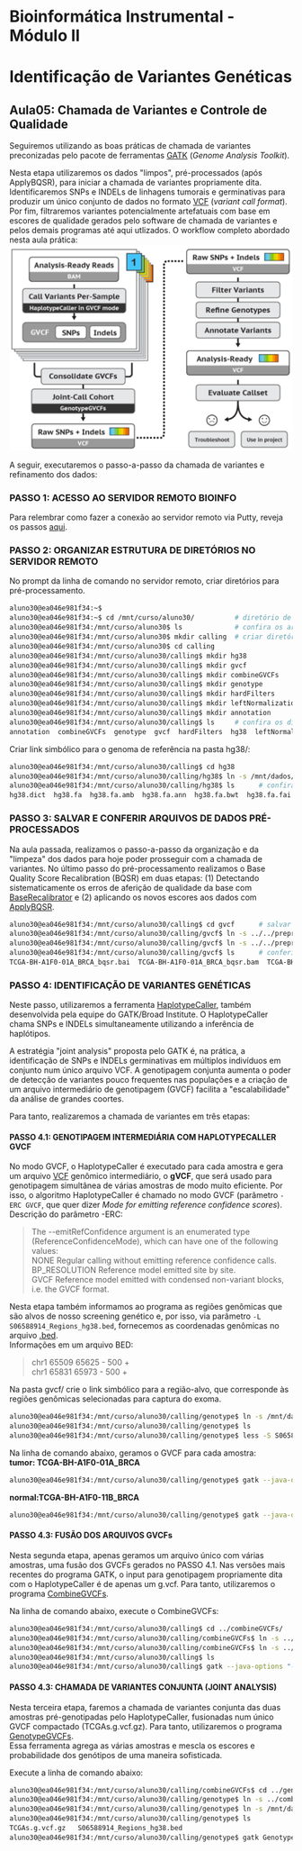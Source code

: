 # Bioinformática Instrumental - Módulo II
# Identificação de Variantes Genéticas

## Aula05: Chamada de Variantes e Controle de Qualidade
Seguiremos utilizando as boas práticas de chamada de variantes preconizadas pelo pacote de ferramentas [GATK](https://software.broadinstitute.org/gatk/) (_Genome Analysis Toolkit_).

Nesta etapa utilizaremos os dados "limpos", pré-processados (após ApplyBQSR), para iniciar a chamada de variantes propriamente dita. Identificaremos SNPs e INDELs de linhagens tumorais e germinativas para produzir um único conjunto de dados no formato [VCF](https://samtools.github.io/hts-specs/VCFv4.2.pdf) (_variant call format_). Por fim, filtraremos variantes potencialmente artefatuais com base em escores de qualidade gerados pelo software de chamada de variantes e pelos demais programas até aqui utlizados.
O workflow completo abordado nesta aula prática:   
![calling](https://github.com/cmasotti/BioinfoInstrumental-Aula05/blob/master/pipeline_aula05.png) 

A seguir, executaremos o passo-a-passo da chamada de variantes e refinamento dos dados:

### PASSO 1: ACESSO AO SERVIDOR REMOTO BIOINFO
Para relembrar como fazer a conexão ao servidor remoto via Putty, reveja os passos [aqui](https://github.com/cmasotti/BioinfoInstrumental-Aula05/blob/master/Acesso_servidor_remoto.pdf).

### PASSO 2: ORGANIZAR ESTRUTURA DE DIRETÓRIOS NO SERVIDOR REMOTO
No prompt da linha de comando no servidor remoto, criar diretórios para pré-processamento.
```bash   
aluno30@ea046e981f34:~$ 
aluno30@ea046e981f34:~$ cd /mnt/curso/aluno30/          # diretório de trabalho   
aluno30@ea046e981f34:/mnt/curso/aluno30$ ls             # confira os arquivos e diretórios existentes   
aluno30@ea046e981f34:/mnt/curso/aluno30$ mkdir calling  # criar diretório principal de trabalho da aula5  
aluno30@ea046e981f34:/mnt/curso/aluno30$ cd calling 
aluno30@ea046e981f34:/mnt/curso/aluno30/calling$ mkdir hg38   
aluno30@ea046e981f34:/mnt/curso/aluno30/calling$ mkdir gvcf   
aluno30@ea046e981f34:/mnt/curso/aluno30/calling$ mkdir combineGVCFs   
aluno30@ea046e981f34:/mnt/curso/aluno30/calling$ mkdir genotype   
aluno30@ea046e981f34:/mnt/curso/aluno30/calling$ mkdir hardFilters   
aluno30@ea046e981f34:/mnt/curso/aluno30/calling$ mkdir leftNormalization  
aluno30@ea046e981f34:/mnt/curso/aluno30/calling$ mkdir annotation   
aluno30@ea046e981f34:/mnt/curso/aluno30/calling$ ls     # confira os diretórios criados   
annotation  combineGVCFs  genotype  gvcf  hardFilters  hg38  leftNormalization   
```   
Criar link simbólico para o genoma de referência na pasta hg38/:
```bash   
aluno30@ea046e981f34:/mnt/curso/aluno30/calling$ cd hg38   
aluno30@ea046e981f34:/mnt/curso/aluno30/calling/hg38$ ln -s /mnt/dados/aula4/hg38/* .  
aluno30@ea046e981f34:/mnt/curso/aluno30/calling/hg38$ ls      # confira os arquivos do hg38 salvos
hg38.dict  hg38.fa  hg38.fa.amb  hg38.fa.ann  hg38.fa.bwt  hg38.fa.fai  hg38.fa.pac  hg38.fa.sa  
```  

### PASSO 3: SALVAR E CONFERIR ARQUIVOS DE DADOS PRÉ-PROCESSADOS 
Na aula passada, realizamos o passo-a-passo da organização e da "limpeza" dos dados para hoje poder prosseguir com a chamada de variantes. No último passo do pré-processamento realizamos o Base Quality Score Recalibration (BQSR) em duas etapas: (1) Detectando sistematicamente os erros de aferição de qualidade da base com [BaseRecalibrator](https://software.broadinstitute.org/gatk/documentation/tooldocs/3.8-0/org_broadinstitute_gatk_tools_walkers_bqsr_BaseRecalibrator.php) e (2) aplicando os novos escores aos dados com [ApplyBQSR](https://software.broadinstitute.org/gatk/documentation/tooldocs/4.0.0.0/org_broadinstitute_hellbender_tools_walkers_bqsr_ApplyBQSR.php).   

```bash   
aluno30@ea046e981f34:/mnt/curso/aluno30/calling$ cd gvcf      # salvar dados pré-processados no diretório do próximo passo   
aluno30@ea046e981f34:/mnt/curso/aluno30/calling/gvcf$ ln -s ../../preprocessing/bqsr/TCGA-BH-A1F0-11B_BRCA_bqsr.ba* .  
aluno30@ea046e981f34:/mnt/curso/aluno30/calling/gvcf$ ln -s ../../preprocessing/bqsr/TCGA-BH-A1F0-01A_BRCA_bqsr.ba* .  
aluno30@ea046e981f34:/mnt/curso/aluno30/calling/gvcf$ ls      # conferir os arquivos salvos
TCGA-BH-A1F0-01A_BRCA_bqsr.bai  TCGA-BH-A1F0-01A_BRCA_bqsr.bam  TCGA-BH-A1F0-11B_BRCA_bqsr.bai  TCGA-BH-A1F0-11B_BRCA_bqsr.bam 
``` 
### PASSO 4: IDENTIFICAÇÃO DE VARIANTES GENÉTICAS
Neste passo, utilizaremos a ferramenta [HaplotypeCaller](https://software.broadinstitute.org/gatk/documentation/tooldocs/3.8-0/org_broadinstitute_gatk_tools_walkers_haplotypecaller_HaplotypeCaller.php), também desenvolvida pela equipe do GATK/Broad Institute. O HaplotypeCaller chama SNPs e INDELs simultaneamente utilizando a inferência de haplótipos.

A estratégia "joint analysis" proposta pelo GATK é, na prática, a identificação de SNPs e INDELs germinativas em múltiplos indivíduos em conjunto num único arquivo VCF. A genotipagem conjunta aumenta o poder de detecção de variantes pouco frequentes nas populações e a criação de um arquivo intermediário de genotipagem (GVCF) facilita a "escalabilidade" da análise de grandes coortes.

Para tanto, realizaremos a chamada de variantes em três etapas:

#### PASSO 4.1: GENOTIPAGEM INTERMEDIÁRIA COM HAPLOTYPECALLER GVCF 
No modo GVCF, o HaplotypeCaller é executado para cada amostra e gera um arquivo [VCF](https://en.wikipedia.org/wiki/Variant_Call_Format) genômico intermediário, o **gVCF**, que será usado para genotipagem simultânea de várias amostras de modo muito eficiente. Por isso, o algoritmo HaplotypeCaller é chamado no modo GVCF (parâmetro ```-ERC GVCF```, que quer dizer *Mode for emitting reference confidence scores*).  
Descrição do parâmetro -ERC:   
  > The --emitRefConfidence argument is an enumerated type (ReferenceConfidenceMode), which can have one of the following values:   
  > NONE Regular calling without emitting reference confidence calls.   
  > BP_RESOLUTION Reference model emitted site by site.   
  > GVCF Reference model emitted with condensed non-variant blocks, i.e. the GVCF format.   

Nesta etapa também informamos ao programa as regiões genômicas que são alvos de nosso screening genético e, por isso, via parâmetro ```-L  S06588914_Regions_hg38.bed```, fornecemos as coordenadas genômicas no arquivo [.bed](https://genome.ucsc.edu/FAQ/FAQformat.html#format1).   
Informações em um arquivo BED:
  > chr1    65509   65625   -       500     +   
  > chr1    65831   65973   -       500     +     
  
Na pasta gvcf/ crie o link simbólico para a região-alvo, que corresponde às regiões genômicas selecionadas para captura do exoma. 
```bash   
aluno30@ea046e981f34:/mnt/curso/aluno30/calling/genotype$ ln -s /mnt/dados/aula4/references/S06588914_Regions_hg38.bed .   
aluno30@ea046e981f34:/mnt/curso/aluno30/calling/genotype$ ls                                    # confira o arquivo salvo
aluno30@ea046e981f34:/mnt/curso/aluno30/calling/genotype$ less -S S06588914_Regions_hg38.bed    # veja como é um arquivo .bed   
```  

Na linha de comando abaixo, geramos o GVCF para cada amostra:   
**tumor: TCGA-BH-A1F0-01A_BRCA** 
```bash   
aluno30@ea046e981f34:/mnt/curso/aluno30/calling/genotype$ gatk --java-options "-Xmx4G" HaplotypeCaller -R ../hg38/hg38.fa -I TCGA-BH-A1F0-01A_BRCA_bqsr.bam -O TCGA-BH-A1F0-01A_BRCA.g.vcf.gz -ERC GVCF -L S06588914_Regions_hg38.bed 2> tumor_gvcf.log & 
```  
**normal:TCGA-BH-A1F0-11B_BRCA** 
```bash   
aluno30@ea046e981f34:/mnt/curso/aluno30/calling/genotype$ gatk --java-options "-Xmx4G" HaplotypeCaller -R ../hg38/hg38.fa -I TCGA-BH-A1F0-11B_BRCA_bqsr.bam -O TCGA-BH-A1F0-11B_BRCA.g.vcf.gz -ERC GVCF -L S06588914_Regions_hg38.bed 2> normal_gvcf.log &   
```  

#### PASSO 4.3: FUSÃO DOS ARQUIVOS GVCFs   
Nesta segunda etapa, apenas geramos um arquivo único com várias amostras, uma fusão dos GVCFs gerados no PASSO 4.1. 
Nas versões mais recentes do programa GATK, o input para genotipagem propriamente dita com o HaplotypeCaller é de apenas um g.vcf. Para tanto, utilizaremos o programa [CombineGVCFs](https://software.broadinstitute.org/gatk/documentation/tooldocs/3.8-0/org_broadinstitute_gatk_tools_walkers_variantutils_CombineGVCFs.php).   

Na linha de comando abaixo, execute o CombineGVCFs:   
```bash   
aluno30@ea046e981f34:/mnt/curso/aluno30/calling$ cd ../combineGVCFs/     
aluno30@ea046e981f34:/mnt/curso/aluno30/calling/combineGVCFs$ ln -s ../gvcf/*g.vcf.gz .         # faça links simbólicos para os GVCFs gerados.  
aluno30@ea046e981f34:/mnt/curso/aluno30/calling/combineGVCFs$ ln -s ../gvcf/*g.vcf.gz.tbi .     # idem para os indexes   
aluno30@ea046e981f34:/mnt/curso/aluno30/calling$ ls                                             # confira os arquivos salvos 
aluno30@ea046e981f34:/mnt/curso/aluno30/calling$ gatk --java-options "-Xmx4G" CombineGVCFs -R ../hg38/hg38.fa -V TCGA-BH-A1F0-01A_BRCA.g.vcf.gz -V TCGA-BH-A1F0-11B_BRCA.g.vcf.gz -O TCGAs.g.vcf.gz 2> combine.log &   
```  

#### PASSO 4.3: CHAMADA DE VARIANTES CONJUNTA (JOINT ANALYSIS)   
Nesta terceira etapa, faremos a chamada de variantes conjunta das duas amostras pré-genotipadas pelo HaplotypeCaller, fusionadas num único GVCF compactado (TCGAs.g.vcf.gz).
Para tanto, utilizaremos o programa [GenotypeGVCFs](https://software.broadinstitute.org/gatk/documentation/tooldocs/3.8-0/org_broadinstitute_gatk_tools_walkers_variantutils_GenotypeGVCFs.php).  
Essa ferramenta agrega as várias amostras e mescla os escores e probabilidade dos genótipos de uma maneira sofisticada.

Execute a linha de comando abaixo:   
```bash   
aluno30@ea046e981f34:/mnt/curso/aluno30/calling/combineGVCFs$ cd ../genotype/   
aluno30@ea046e981f34:/mnt/curso/aluno30/calling/genotype$ ln -s ../combineGVCFs/TCGAs.g.vcf.gz .
aluno30@ea046e981f34:/mnt/curso/aluno30/calling/genotype$ ln -s /mnt/dados/aula4/references/S06588914_Regions_hg38.bed . 
aluno30@ea046e981f34:/mnt/curso/aluno30/calling/genotype$ ls            #confira os arquivos salvos
TCGAs.g.vcf.gz   S06588914_Regions_hg38.bed  
aluno30@ea046e981f34:/mnt/curso/aluno30/calling/genotype$ gatk GenotypeGVCFs -R ../hg38/hg38.fa -V TCGAs.g.vcf.gz -L S06588914_Regions-hg38.main.bed -D dbsnp_146.hg38.vcf -O TCGAs.vcf 2> genotypes_GVCFs.log &   
```   

































